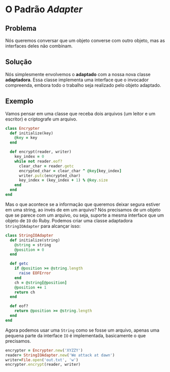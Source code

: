 # O Padrão *Adapter*

## Problema
Nós queremos conversar que um objeto converse com outro objeto, mas as interfaces
deles não combinam.

## Solução
Nós simplesmente envolvemos o **adaptado** com a nossa nova classe **adaptadora**.
Essa classe implementa uma interface que o invocador compreenda, embora todo o
trabalho seja realizado pelo objeto adaptado.

## Exemplo
Vamos pensar em uma classe que receba dois arquivos (um leitor e um escritor) e
criptografe um arquivo.

```ruby
class Encrypter
  def initialize(key)
    @key = key
  end

  def encrypt(reader, writer)
    key_index = 0
    while not reader.eof?
      clear_char = reader.getc
      encrypted_char = clear_char ^ @key[key_index]
      writer.putc(encrypted_char)
      key_index = (key_index + 1) % @key.size
    end
  end
end
```
Mas o que acontece se a informação que queremos deixar segura estiver em uma
string, ao invés de em um arquivo? Nós precisamos de um objeto que se parece
com um arquivo, ou seja, suporte a mesma interface que um objeto de `IO` do
Ruby. Podemos criar uma classe adaptadora `StringIOAdapter` para alcançar isso:

```ruby
class StringIOAdapter
  def initialize(string)
    @string = string
    @position = 0
  end

  def getc
    if @position >= @string.length
      raise EOFError
    end
    ch = @string[@position]
    @position += 1
    return ch
  end

  def eof?
    return @position >= @string.length
  end
end
```

Agora podemos usar uma `String` como se fosse um arquivo, apenas uma pequena
parte da interface `IO` é implementada, basicamente o que precisamos.

```ruby
encrypter = Encrypter.new('XYZZY')
reader= StringIOAdapter.new('We attack at dawn')
writer=File.open('out.txt', 'w')
encrypter.encrypt(reader, writer)
```